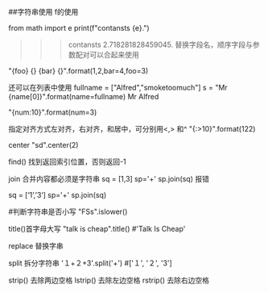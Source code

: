 ##字符串使用
f的使用

from math import e
print(f"contansts {e}.")

>>>contansts 2.718281828459045.
替换字段名，顺序字段与参数配对可以合起来使用

"{foo} {} {bar} {}".format(1,2,bar=4,foo=3)

还可以在列表中使用
fullname = ["Alfred","smoketoomuch"]
s = "Mr {name[0]}".format(name=fullname)
Mr Alfred

"{num:10}".format(num=3)

指定对齐方式左对齐，右对齐，和居中，可分别用<,> 和^
"{:>10}".format(122)

center
"sd".center(2)

find()
找到返回索引位置，否则返回-1

join 合并内容都必须是字符串
sq = [1,3]
sp='+'
sp.join(sq)
报错

sq = [‘1’,’3‘]
sp='+'
sp.join(sq)

#判断字符串是否小写
"FSs".islower()

title()首字母大写
"talk is cheap".title() #'Talk Is Cheap'

replace 替换字串

split 拆分字符串
'１+２+3'.split('+') #['１', '２', '3']

strip() 去除两边空格
lstrip()  去除左边空格
rstrip()  去除右边空格

